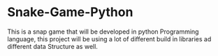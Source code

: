 # Snake-Game-Python
This is a snap game that will be developed in python Programming language, this project will be using a lot of different build in libraries ad different data Structure as well. 
